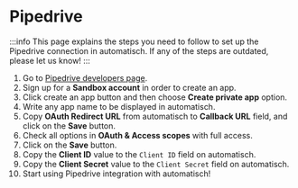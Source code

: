# Pipedrive

:::info
This page explains the steps you need to follow to set up the Pipedrive
connection in automatisch. If any of the steps are outdated, please let us know!
:::

1. Go to [Pipedrive developers page](https://developers.pipedrive.com/).
2. Sign up for a **Sandbox account** in order to create an app.
3. Click create an app button and then choose **Create private app** option.
4. Write any app name to be displayed in automatisch.
5. Copy **OAuth Redirect URL** from automatisch to **Callback URL** field, and click on the **Save** button.
6. Check all options in **OAuth & Access scopes** with full access.
7. Click on the **Save** button.
8. Copy the **Client ID** value to the `Client ID` field on automatisch.
9. Copy the **Client Secret** value to the `Client Secret` field on automatisch.
10. Start using Pipedrive integration with automatisch!
